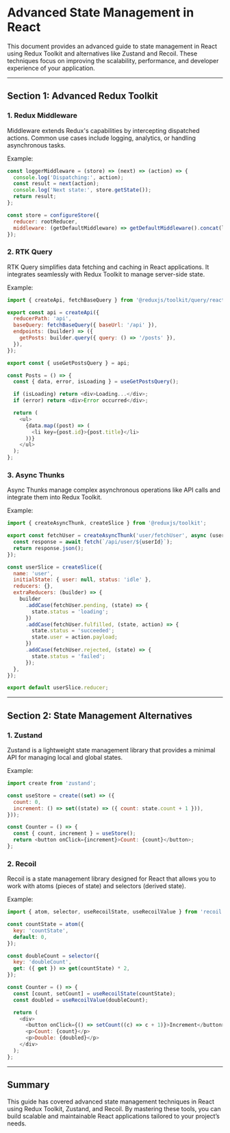 # Advanced State Management in React

This document provides an advanced guide to state management in React using Redux Toolkit and alternatives like Zustand and Recoil. These techniques focus on improving the scalability, performance, and developer experience of your application.

---

## Section 1: Advanced Redux Toolkit

### 1. **Redux Middleware**
Middleware extends Redux's capabilities by intercepting dispatched actions. Common use cases include logging, analytics, or handling asynchronous tasks.

Example:

```javascript
const loggerMiddleware = (store) => (next) => (action) => {
  console.log('Dispatching:', action);
  const result = next(action);
  console.log('Next state:', store.getState());
  return result;
};

const store = configureStore({
  reducer: rootReducer,
  middleware: (getDefaultMiddleware) => getDefaultMiddleware().concat(loggerMiddleware),
});
```

### 2. **RTK Query**
RTK Query simplifies data fetching and caching in React applications. It integrates seamlessly with Redux Toolkit to manage server-side state.

Example:

```javascript
import { createApi, fetchBaseQuery } from '@reduxjs/toolkit/query/react';

export const api = createApi({
  reducerPath: 'api',
  baseQuery: fetchBaseQuery({ baseUrl: '/api' }),
  endpoints: (builder) => ({
    getPosts: builder.query({ query: () => '/posts' }),
  }),
});

export const { useGetPostsQuery } = api;

const Posts = () => {
  const { data, error, isLoading } = useGetPostsQuery();

  if (isLoading) return <div>Loading...</div>;
  if (error) return <div>Error occurred</div>;

  return (
    <ul>
      {data.map((post) => (
        <li key={post.id}>{post.title}</li>
      ))}
    </ul>
  );
};
```

### 3. **Async Thunks**
Async Thunks manage complex asynchronous operations like API calls and integrate them into Redux Toolkit.

Example:

```javascript
import { createAsyncThunk, createSlice } from '@reduxjs/toolkit';

export const fetchUser = createAsyncThunk('user/fetchUser', async (userId) => {
  const response = await fetch(`/api/user/${userId}`);
  return response.json();
});

const userSlice = createSlice({
  name: 'user',
  initialState: { user: null, status: 'idle' },
  reducers: {},
  extraReducers: (builder) => {
    builder
      .addCase(fetchUser.pending, (state) => {
        state.status = 'loading';
      })
      .addCase(fetchUser.fulfilled, (state, action) => {
        state.status = 'succeeded';
        state.user = action.payload;
      })
      .addCase(fetchUser.rejected, (state) => {
        state.status = 'failed';
      });
  },
});

export default userSlice.reducer;
```

---

## Section 2: State Management Alternatives

### 1. **Zustand**
Zustand is a lightweight state management library that provides a minimal API for managing local and global states.

Example:

```javascript
import create from 'zustand';

const useStore = create((set) => ({
  count: 0,
  increment: () => set((state) => ({ count: state.count + 1 })),
}));

const Counter = () => {
  const { count, increment } = useStore();
  return <button onClick={increment}>Count: {count}</button>;
};
```

### 2. **Recoil**
Recoil is a state management library designed for React that allows you to work with atoms (pieces of state) and selectors (derived state).

Example:

```javascript
import { atom, selector, useRecoilState, useRecoilValue } from 'recoil';

const countState = atom({
  key: 'countState',
  default: 0,
});

const doubleCount = selector({
  key: 'doubleCount',
  get: ({ get }) => get(countState) * 2,
});

const Counter = () => {
  const [count, setCount] = useRecoilState(countState);
  const doubled = useRecoilValue(doubleCount);

  return (
    <div>
      <button onClick={() => setCount((c) => c + 1)}>Increment</button>
      <p>Count: {count}</p>
      <p>Double: {doubled}</p>
    </div>
  );
};
```

---

## Summary

This guide has covered advanced state management techniques in React using Redux Toolkit, Zustand, and Recoil. By mastering these tools, you can build scalable and maintainable React applications tailored to your project’s needs.
